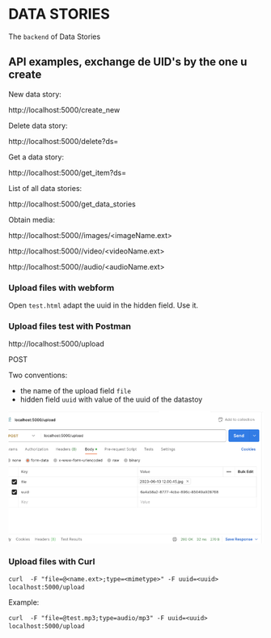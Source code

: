 # DATA STORIES

The `backend` of Data Stories

## API examples, exchange de UID's by the one u create

New data story:

http://localhost:5000/create_new

Delete data story:

http://localhost:5000/delete?ds=<uuid>

Get a data story:

http://localhost:5000/get_item?ds=<uuid>

List of all data stories:

http://localhost:5000/get_data_stories

Obtain media:

http://localhost:5000/<uuid>/images/<imageName.ext>

http://localhost:5000/<uuid>/video/<videoName.ext>

http://localhost:5000/<uuid>/audio/<audioName.ext>



### Upload files with webform

Open `test.html` adapt the uuid in the hidden field. Use it.


### Upload files test with Postman


http://localhost:5000/upload

POST 

Two conventions:
- the name of the upload field `file` 
- hidden field `uuid` with value of the uuid of the datastoy

![Postman example](postman.png)


### Upload files with Curl

    curl  -F "file=@<name.ext>;type=<mimetype>" -F uuid=<uuid> localhost:5000/upload

 
Example:

    curl  -F "file=@test.mp3;type=audio/mp3" -F uuid=<uuid> localhost:5000/upload

